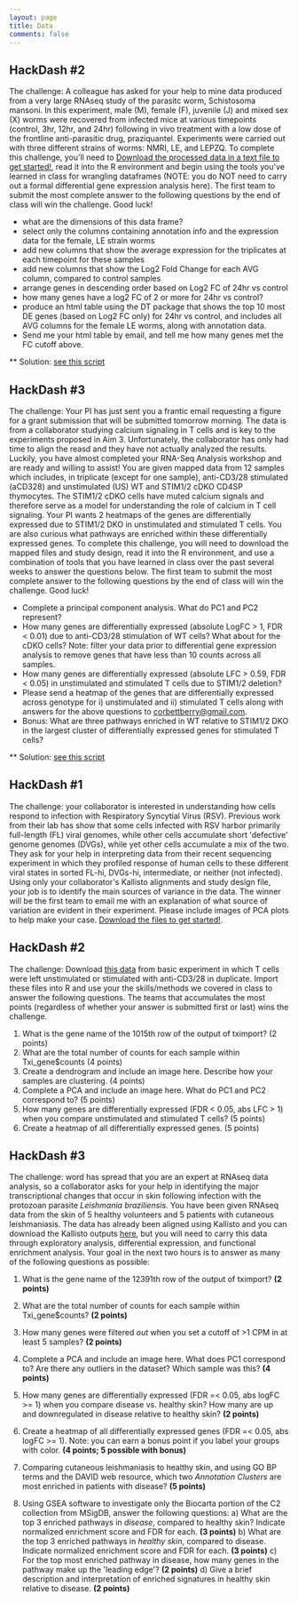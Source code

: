 ```yaml
---
layout: page
title: Data
comments: false
---
```



## HackDash #2
The challenge: A colleague has asked for your help to mine data produced from a very large RNAseq study of the parasitc worm, Schistosoma mansoni.  In this experiment, male (M), female (F), juvenile (J) and mixed sex (X) worms were recovered from infected mice at various timepoints (control, 3hr, 12hr, and 24hr) following in vivo treatment with a low dose of the frontline anti-parasitic drug, praziquantel.  Experiments were carried out with three different strains of worms: NMRI, LE, and LEPZQ.  To complete this challenge, you'll need to [Download the processed data in a text file to get started!](http://DIYtranscriptomics.github.io/Data/files/data.unfiltered.txt), read it into the R environment and begin using the tools you've learned in class for wrangling dataframes (NOTE: you do NOT need to carry out a formal differential gene expression analysis here).  The first team to submit the most complete answer to the following questions by the end of class will win the challenge.  Good luck! 

* what are the dimensions of this data frame?
* select only the columns containing annotation info and the expression data for the female, LE strain worms
* add new columns that show the average expression for the triplicates at each timepoint for these samples
* add new columns that show the Log2 Fold Change for each AVG column, compared to control samples
* arrange genes in descending order based on Log2 FC of 24hr vs control
* how many genes have a log2 FC of 2 or more for 24hr vs control?
* produce an html table using the DT package that shows the top 10 most DE genes (based on Log2 FC only) for 24hr vs control, and includes all AVG columns for the female LE worms, along with annotation data.  
* Send me your html table by email, and tell me how many genes met the FC cutoff above.

** Solution: [see this script](http://DIYtranscriptomics.github.io/Data/files/hackdash2_solution.R)


## HackDash #3
The challenge: Your PI has just sent you a frantic email requesting a figure for a grant submission that will be submitted tomorrow morning. The data is from a collaborator studying calcium signaling in T cells and is key to the experiments proposed in Aim 3. Unfortunately, the collaborator has only had time to align the reasd and they have not actually analyzed the results. Luckily, you have almost completed your RNA-Seq Analysis workshop and are ready and willing to assist! You are given mapped data from 12 samples which includes, in triplicate (except for one sample), anti-CD3/28 stimulated (aCD328) and unstimulated (US) WT and STIM1/2 cDKO CD4SP thymocytes. The STIM1/2 cDKO cells have muted calcium signals and therefore serve as a model for understanding the role of calcium in T cell signaling. Your PI wants 2 heatmaps of the genes are differentially expressed due to STIM1/2 DKO in unstimulated and stimulated T cells. You are also curious what pathways are enriched within these differentially expressed genes. To complete this challenge, you will need to download the mapped files and study design, read it into the R environment, and use a combination of tools that you have learned in class over the past several weeks to answer the questions below. The first team to submit the most complete answer to the following questions by the end of class will win the challenge. Good luck!

* Complete a principal component analysis. What do PC1 and PC2 represent?
* How many genes are differentially expressed (absolute LogFC > 1, FDR < 0.01) due to anti-CD3/28 stimulation of WT cells? What about for the cDKO cells? Note: filter your data prior to differential gene expression analysis to remove genes that have less than 10 counts across all samples.
* How many genes are differentially expressed (absolute LFC > 0.59, FDR < 0.05) in unstimulated and stimulated T cells due to STIM1/2 deletion?
* Please send a heatmap of the genes that are differentially expressed across genotype for i) unstimulated and ii) stimulated T cells along with answers for the above questions to corbettberry@gmail.com.
* Bonus: What are three pathways enriched in WT relative to STIM1/2 DKO in the largest cluster of differentially expressed genes for stimulated T cells?


** Solution: [see this script](http://DIYtranscriptomics.github.io/Data/files/hackdash3_solution.R)



## HackDash #1
The challenge: your collaborator is interested in understanding how cells respond to infection with Respiratory Syncytial Virus (RSV).  Previous work from their lab has show that some cells infected with RSV harbor primarily full-length (FL) viral genomes, while other cells accumulate short 'defective' genome genomes (DVGs), while yet other cells accumulate a mix of the two.  They ask for your help in interpreting data from their recent sequencing experiment in which they profiled response of human cells to these different viral states in sorted FL-hi, DVGs-hi, intermediate, or neither (not infected).  Using only your collaborator's Kallisto alignments and study design file, your job is to identify the main sources of variance in the data.  The winner will be the first team to email me with an explanation of what source of variation are evident in their experiment. Please include images of PCA plots to help make your case.  [Download the files to get started!](https://drive.google.com/file/d/0B-uUeUVY3YYUSTl6ZmZfcElid28/view?usp=sharing).

## HackDash #2
The challenge: Download [this data](https://drive.google.com/file/d/0B-uUeUVY3YYUdTZ2bTJCZ3VyNWs/view?usp=sharing) from basic experiment in which T cells were left unstimulated or stimulated with anti-CD3/28 in duplicate.  Import these files into R and use your the skills/methods we covered in class to answer the following questions.  The teams that accumulates the most points (regardless of whether your answer is submitted first or last) wins the challenge.

1.	What is the gene name of the 1015th row of the output of tximport? (2 points)
2.	What are the total number of counts for each sample within Txi_gene$counts (4 points)
3.	Create a dendrogram and include an image here. Describe how your samples are clustering. (4 points)
4.	Complete a PCA and include an image here. What do PC1 and PC2 correspond to? (5 points)
5.	How many genes are differentially expressed (FDR < 0.05, abs LFC > 1) when you compare unstimulated and stimulated T cells? (5 points)
6.	Create a heatmap of all differentially expressed genes. (5 points)

## HackDash #3

The challenge: word has spread that you are an expert at RNAseq data analysis, so a collaborator asks for your help in identifying the major transcriptional changes that occur in skin following infection with the protozoan parasite _Leishmania braziliensis_.  You have been given RNAseq data from the skin of 5 healthy volunteers and 5 patients with cutaneous leishmaniasis.  The data has already been aligned using Kallisto and you can download the Kallisto outputs [here](https://drive.google.com/open?id=1scfKwSRCpwp-2OM0xZVDpu2moeCKIGwo), but you will need to carry this data through exploratory analysis, differential expression, and functional enrichment analysis.  Your goal in the next two hours is to answer as many of the following questions as possible:

1. What is the gene name of the 12391th row of the output of tximport? **(2 points)**

2. What are the total number of counts for each sample within Txi_gene$counts? **(2 points)**

3. How many genes were filtered _out_ when you set a cutoff of >1 CPM in at least 5 samples? **(2 points)**

4. Complete a PCA and include an image here. What does PC1 correspond to? Are there any outliers in the dataset? Which sample was this? **(4 points)**

5. How many genes are differentially expressed (FDR =< 0.05, abs logFC >= 1) when you compare disease vs. healthy skin? How many are up and downregulated in disease relative to healthy skin? **(2 points)**

6. Create a heatmap of all differentially expressed genes (FDR =< 0.05, abs logFC >= 1). Note: you can earn a bonus point if you label your groups with color. **(4 points; 5 possible with bonus)**

7.  Comparing cutaneous leishmaniasis to healthy skin, and using GO BP terms and the DAVID web resource, which two _Annotation Clusters_ are most enriched  in patients with disease? **(5 points)**

8. Using GSEA software to investigate only the Biocarta portion of the C2 collection from MSigDB, answer the following questions:
a) What are the top 3 enriched pathways in _disease_, compared to healthy skin? Indicate normalized enrichment score and FDR for each. **(3 points)**
b) What are the top 3 enriched pathways in _healthy skin_, compared to disease.  Indicate normalized enrichment score and FDR for each. **(3 points)**
c) For the top most enriched pathway in disease, how many genes in the pathway make up the 'leading edge'? **(2 points)**
d) Give a brief description and interpretation of enriched signatures in healthy skin relative to disease. **(2 points)**
